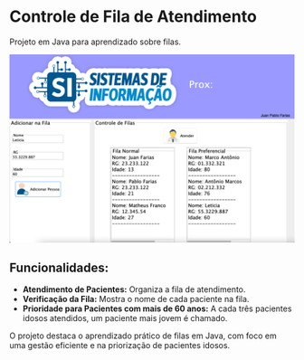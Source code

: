 # Controle de Fila de Atendimento

Projeto em Java para aprendizado sobre filas.

![Screenshots](assets/screenshot.png)

## Funcionalidades:

- **Atendimento de Pacientes:** Organiza a fila de atendimento.
- **Verificação da Fila:** Mostra o nome de cada paciente na fila.
- **Prioridade para Pacientes com mais de 60 anos:** A cada três pacientes idosos atendidos, um paciente mais jovem é chamado.

O projeto destaca o aprendizado prático de filas em Java, com foco em uma gestão eficiente e na priorização de pacientes idosos.
